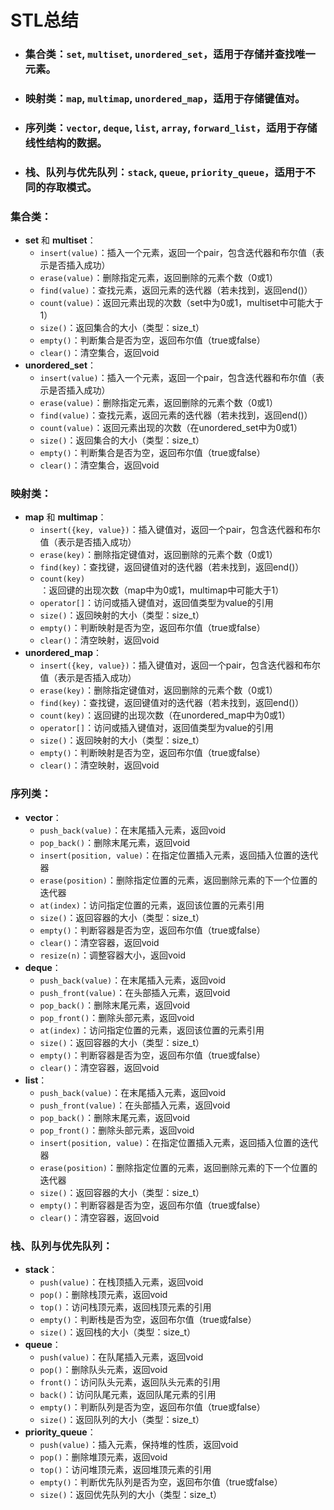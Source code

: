 # STL总结

- ### **集合类**：`set`, `multiset`, `unordered_set`，适用于存储并查找唯一元素。

- ### **映射类**：`map`, `multimap`, `unordered_map`，适用于存储键值对。

- ### **序列类**：`vector`, `deque`, `list`, `array`, `forward_list`，适用于存储线性结构的数据。

- ### **栈、队列与优先队列**：`stack`, `queue`, `priority_queue`，适用于不同的存取模式。



### 集合类：

- **set** 和 **multiset**：
  - `insert(value)`：插入一个元素，返回一个pair，包含迭代器和布尔值（表示是否插入成功）
  - `erase(value)`：删除指定元素，返回删除的元素个数（0或1）
  - `find(value)`：查找元素，返回元素的迭代器（若未找到，返回end()）
  - `count(value)`：返回元素出现的次数（set中为0或1，multiset中可能大于1）
  - `size()`：返回集合的大小（类型：size_t）
  - `empty()`：判断集合是否为空，返回布尔值（true或false）
  - `clear()`：清空集合，返回void
- **unordered_set**：
  - `insert(value)`：插入一个元素，返回一个pair，包含迭代器和布尔值（表示是否插入成功）
  - `erase(value)`：删除指定元素，返回删除的元素个数（0或1）
  - `find(value)`：查找元素，返回元素的迭代器（若未找到，返回end()）
  - `count(value)`：返回元素出现的次数（在unordered_set中为0或1）
  - `size()`：返回集合的大小（类型：size_t）
  - `empty()`：判断集合是否为空，返回布尔值（true或false）
  - `clear()`：清空集合，返回void

### 映射类：

- **map** 和 **multimap**：
  - `insert({key, value})`：插入键值对，返回一个pair，包含迭代器和布尔值（表示是否插入成功）
  - `erase(key)`：删除指定键值对，返回删除的元素个数（0或1）
  - `find(key)`：查找键，返回键值对的迭代器（若未找到，返回end()）
  - `count(key)`：返回键的出现次数（map中为0或1，multimap中可能大于1）
  - `operator[]`：访问或插入键值对，返回值类型为value的引用
  - `size()`：返回映射的大小（类型：size_t）
  - `empty()`：判断映射是否为空，返回布尔值（true或false）
  - `clear()`：清空映射，返回void
- **unordered_map**：
  - `insert({key, value})`：插入键值对，返回一个pair，包含迭代器和布尔值（表示是否插入成功）
  - `erase(key)`：删除指定键值对，返回删除的元素个数（0或1）
  - `find(key)`：查找键，返回键值对的迭代器（若未找到，返回end()）
  - `count(key)`：返回键的出现次数（在unordered_map中为0或1）
  - `operator[]`：访问或插入键值对，返回值类型为value的引用
  - `size()`：返回映射的大小（类型：size_t）
  - `empty()`：判断映射是否为空，返回布尔值（true或false）
  - `clear()`：清空映射，返回void

### 序列类：

- **vector**：
  - `push_back(value)`：在末尾插入元素，返回void
  - `pop_back()`：删除末尾元素，返回void
  - `insert(position, value)`：在指定位置插入元素，返回插入位置的迭代器
  - `erase(position)`：删除指定位置的元素，返回删除元素的下一个位置的迭代器
  - `at(index)`：访问指定位置的元素，返回该位置的元素引用
  - `size()`：返回容器的大小（类型：size_t）
  - `empty()`：判断容器是否为空，返回布尔值（true或false）
  - `clear()`：清空容器，返回void
  - `resize(n)`：调整容器大小，返回void
- **deque**：
  - `push_back(value)`：在末尾插入元素，返回void
  - `push_front(value)`：在头部插入元素，返回void
  - `pop_back()`：删除末尾元素，返回void
  - `pop_front()`：删除头部元素，返回void
  - `at(index)`：访问指定位置的元素，返回该位置的元素引用
  - `size()`：返回容器的大小（类型：size_t）
  - `empty()`：判断容器是否为空，返回布尔值（true或false）
  - `clear()`：清空容器，返回void
- **list**：
  - `push_back(value)`：在末尾插入元素，返回void
  - `push_front(value)`：在头部插入元素，返回void
  - `pop_back()`：删除末尾元素，返回void
  - `pop_front()`：删除头部元素，返回void
  - `insert(position, value)`：在指定位置插入元素，返回插入位置的迭代器
  - `erase(position)`：删除指定位置的元素，返回删除元素的下一个位置的迭代器
  - `size()`：返回容器的大小（类型：size_t）
  - `empty()`：判断容器是否为空，返回布尔值（true或false）
  - `clear()`：清空容器，返回void

### 栈、队列与优先队列：

- **stack**：
  - `push(value)`：在栈顶插入元素，返回void
  - `pop()`：删除栈顶元素，返回void
  - `top()`：访问栈顶元素，返回栈顶元素的引用
  - `empty()`：判断栈是否为空，返回布尔值（true或false）
  - `size()`：返回栈的大小（类型：size_t）
- **queue**：
  - `push(value)`：在队尾插入元素，返回void
  - `pop()`：删除队头元素，返回void
  - `front()`：访问队头元素，返回队头元素的引用
  - `back()`：访问队尾元素，返回队尾元素的引用
  - `empty()`：判断队列是否为空，返回布尔值（true或false）
  - `size()`：返回队列的大小（类型：size_t）
- **priority_queue**：
  - `push(value)`：插入元素，保持堆的性质，返回void
  - `pop()`：删除堆顶元素，返回void
  - `top()`：访问堆顶元素，返回堆顶元素的引用
  - `empty()`：判断优先队列是否为空，返回布尔值（true或false）
  - `size()`：返回优先队列的大小（类型：size_t）